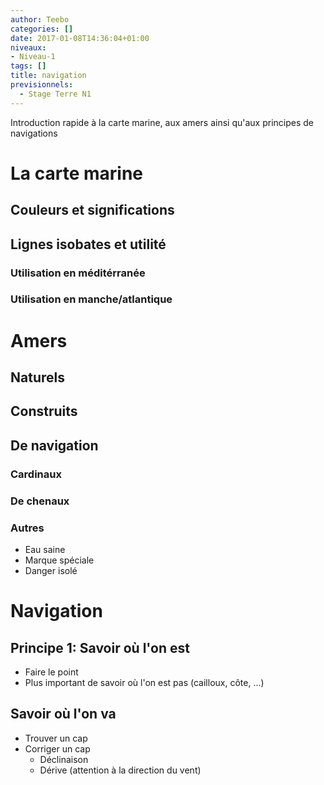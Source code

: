 ```yaml
---
author: Teebo
categories: []
date: 2017-01-08T14:36:04+01:00
niveaux:
- Niveau-1
tags: []
title: navigation
previsionnels:
  - Stage Terre N1
---
```


Introduction rapide à la carte marine, aux amers ainsi qu'aux principes de navigations

<!--more-->

# La carte marine

## Couleurs et significations

## Lignes isobates et utilité

### Utilisation en méditérranée

### Utilisation en manche/atlantique

# Amers

## Naturels

## Construits

## De navigation

### Cardinaux

### De chenaux

### Autres

* Eau saine
* Marque spéciale
* Danger isolé

# Navigation

## Principe 1: Savoir où l'on est

* Faire le point
* Plus important de savoir où l'on est pas (cailloux, côte, ...)

## Savoir où l'on va

* Trouver un cap
* Corriger un cap
  * Déclinaison
  * Dérive (attention à la direction du vent)
